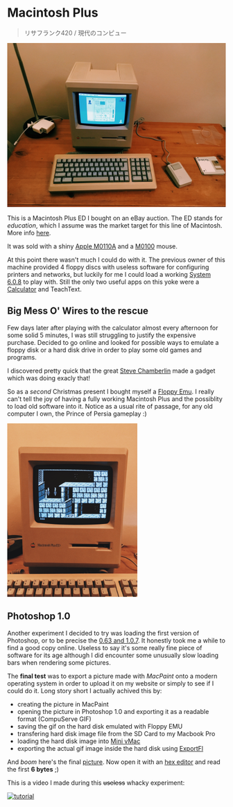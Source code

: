 # Macintosh Plus
> リサフランク420 / 現代のコンピュー

![main](images/main.jpg)

This is a Macintosh Plus ED I bought on an eBay auction. The ED stands for _education_, which I assume was the market target for this line of Macintosh. More info [here](https://everymac.com/systems/apple/mac_classic/specs/mac_plus.html).

It was sold with a shiny [Apple M0110A](https://deskthority.net/wiki/Apple_M0110A) and a [M0100](https://512pixels.net/2012/11/mouse/) mouse.

At this point there wasn't much I could do with it. The previous owner of this machine provided 4 floppy discs with useless software for configuring printers and networks, but luckily for me I could load a working [System 6.0.8](https://en.wikipedia.org/wiki/System_6) to play with. Still the only two useful apps on this yoke were a [Calculator](https://www.folklore.org/StoryView.py?story=Calculator_Construction_Set.txt) and TeachText.

## Big Mess O' Wires to the rescue

Few days later after playing with the calculator almost every afternoon for some solid 5 minutes, I was still struggling to justify the expensive purchase. Decided to go online and looked for possible ways to emulate a floppy disk or a hard disk drive in order to play some old games and programs.

I discovered pretty quick that the great [Steve Chamberlin](https://www.bigmessowires.com/about/) made a gadget which was doing exacly that!

So as a _second_ Christmas present I bought myself a [Floppy Emu](https://www.bigmessowires.com/shop/product/floppy-emu-model-c/). I really can't tell the joy of having a fully working Macintosh Plus and the possiblity to load old software into it. Notice as a usual rite of passage, for any old computer I own, the Prince of Persia gameplay :)

[<img src='images/prince_of_persia.jpg' width='300' height='400' />](https://www.youtube.com/watch?v=l-x8TihT6ho)

## Photoshop 1.0

Another experiment I decided to try was loading the first version of Photoshop, or to be precise the [0.63 and 1.0.7](https://winworldpc.com/product/adobe-photoshop/10). It honestly took me a while to find a good copy online. Useless to say it's some really fine piece of software for its age although I did encounter some unusually slow loading bars when rendering some pictures.

The **final test** was to export a picture made with _MacPaint_ onto a modern operating system in order to upload it on my website or simply to see if I could do it. Long story short I actually achived this by:

* creating the picture in MacPaint
* opening the picture in Photoshop 1.0 and exporting it as a readable format (CompuServe GIF)
* saving the gif on the hard disk emulated with Floppy EMU
* transfering hard disk image file from the SD Card to my Macbook Pro
* loading the hard disk image into [Mini vMac](https://www.gryphel.com/c/minivmac)
* exporting the actual gif image inside the hard disk using [ExportFl](https://www.gryphel.com/c/minivmac/extras/exportfl)

And _boom_ here's the final [picture](images/pippo.gif). Now open it with an [hex editor](https://hexed.it) and read the first **6 bytes** ;)

This is a video I made during this ~~useless~~ whacky experiment:

[![tutorial](https://img.youtube.com/vi/dWgglyak6jA/0.jpg)](https://www.youtube.com/watch?v=dWgglyak6jA)
